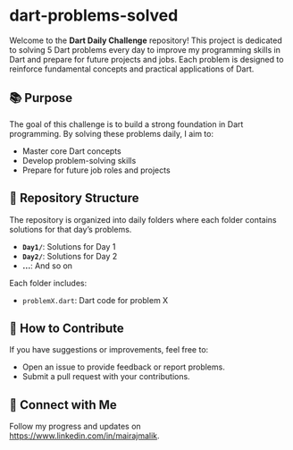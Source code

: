 # dart-problems-solved
Welcome to the **Dart Daily Challenge** repository! This project is dedicated to solving 5 Dart problems every day to improve my programming skills in Dart and prepare for future projects and jobs. Each problem is designed to reinforce fundamental concepts and practical applications of Dart.

## 📚 Purpose

The goal of this challenge is to build a strong foundation in Dart programming. By solving these problems daily, I aim to:
- Master core Dart concepts
- Develop problem-solving skills
- Prepare for future job roles and projects

## 📂 Repository Structure

The repository is organized into daily folders where each folder contains solutions for that day’s problems.

- **`Day1/`**: Solutions for Day 1
- **`Day2/`**: Solutions for Day 2
- **...**: And so on

Each folder includes:
- `problemX.dart`: Dart code for problem X

## 💬 How to Contribute

If you have suggestions or improvements, feel free to:
- Open an issue to provide feedback or report problems.
- Submit a pull request with your contributions.

## 🤝 Connect with Me

Follow my progress and updates on https://www.linkedin.com/in/mairajmalik.
